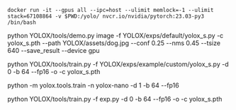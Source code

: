 ```
docker run -it --gpus all --ipc=host --ulimit memlock=-1 --ulimit stack=67108864 -v $PWD:/yolo/ nvcr.io/nvidia/pytorch:23.03-py3 /bin/bash
```


python YOLOX/tools/demo.py image -f YOLOX/exps/default/yolox_s.py -c yolox_s.pth --path YOLOX/assets/dog.jpg --conf 0.25 --nms 0.45 --tsize 640 --save_result --device gpu

python YOLOX/tools/train.py -f YOLOX/exps/example/custom/yolox_s.py -d 0 -b 64 --fp16 -o -c yolox_s.pth


python -m yolox.tools.train -n yolox-nano -d 1 -b 64 --fp16



python YOLOX/tools/train.py -f exp.py -d 0 -b 64 --fp16 -o -c yolox_s.pth



